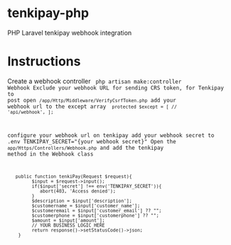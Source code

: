 # tenkipay-php
PHP Laravel tenkipay webhook integration

# Instructions
Create a webhook controller
<code> php artisan make:controller Webhook
Exclude your webhook URL for sending CRS token, for Tenkipay to post
open <code>/app/Http/Middleware/VerifyCsrfToken.php</code>
add your webhook url to the except array 
<code>
   protected $except = [
        //
        'api/webhook',
    ];
 </code>

configure your webhook url on tenkipay 
add your webhook secret to .env
TENKIPAY_SECRET="{your webhook secret}"
Open the <code>app/Https/Controllers/Webhook.php</code> and add the tenkipay method in the Webhook class

```
   public function tenkiPay(Request $request){
         $input = $request->input();
         if($input['secret'] !== env('TENKIPAY_SECRET')){
            abort(403, 'Access denied');
         }
         $description = $input['description'];
         $customername = $input['customer_name'];
         $customeremail = $input['customer_email'] ?? "";
         $customerphone = $input['customerphone'] ?? "";
         $amount = $input['amount'];
         // YOUR BUSINESS LOGIC HERE
         return response()->setStatusCode()->json;
    }
   ```
